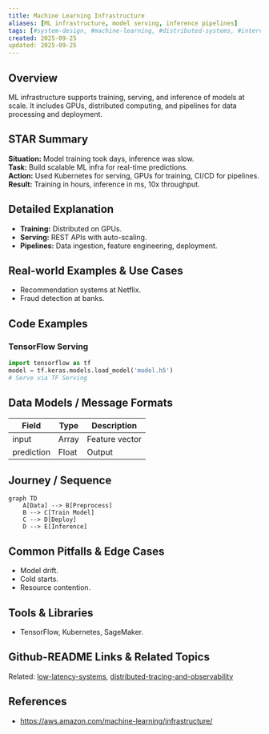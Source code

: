 ```yaml
---
title: Machine Learning Infrastructure
aliases: [ML infrastructure, model serving, inference pipelines]
tags: [#system-design, #machine-learning, #distributed-systems, #interviews]
created: 2025-09-25
updated: 2025-09-25
---
```


## Overview
ML infrastructure supports training, serving, and inference of models at scale. It includes GPUs, distributed computing, and pipelines for data processing and deployment.

## STAR Summary
**Situation:** Model training took days, inference was slow.  
**Task:** Build scalable ML infra for real-time predictions.  
**Action:** Used Kubernetes for serving, GPUs for training, CI/CD for pipelines.  
**Result:** Training in hours, inference in ms, 10x throughput.

## Detailed Explanation
- **Training:** Distributed on GPUs.
- **Serving:** REST APIs with auto-scaling.
- **Pipelines:** Data ingestion, feature engineering, deployment.

## Real-world Examples & Use Cases
- Recommendation systems at Netflix.
- Fraud detection at banks.

## Code Examples
### TensorFlow Serving
```python
import tensorflow as tf
model = tf.keras.models.load_model('model.h5')
# Serve via TF Serving
```

## Data Models / Message Formats
| Field | Type | Description |
|-------|------|-------------|
| input | Array | Feature vector |
| prediction | Float | Output |

## Journey / Sequence
```mermaid
graph TD
    A[Data] --> B[Preprocess]
    B --> C[Train Model]
    C --> D[Deploy]
    D --> E[Inference]
```

## Common Pitfalls & Edge Cases
- Model drift.
- Cold starts.
- Resource contention.

## Tools & Libraries
- TensorFlow, Kubernetes, SageMaker.

## Github-README Links & Related Topics
Related: [low-latency-systems](../low-latency-systems/), [distributed-tracing-and-observability](../distributed-tracing-and-observability/)

## References
- https://aws.amazon.com/machine-learning/infrastructure/